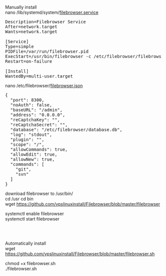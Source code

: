 Manually install  
nano /lib/systemd/system/[filebrowser.service](https://github.com/vpslinuxinstall/Filebrowser/blob/master/filebrowser.service)  
<pre>
Description=Filebrowser Service  
After=network.target  
Wants=network.target  

[Service]  
Type=simple  
PIDFile=/var/run/filebrowser.pid  
ExecStart=/usr/bin/filebrowser -c /etc/filebrowser/filebrowser.json  
Restart=on-failure  

[Install]  
WantedBy=multi-user.target
</pre>







nano /etc/filebrowser/[filebrowser.json](https://github.com/vpslinuxinstall/Filebrowser/blob/master/filebrowser.json)  
<pre>
{  
  "port": 8300,  
  "noAuth": false,  
  "baseURL": "/admin",  
  "address": "0.0.0.0",  
  "reCaptchaKey": "",  
  "reCaptchaSecret": "",  
  "database": "/etc/filebrowser/database.db",  
  "log": "stdout",  
  "plugin": "",  
  "scope": "/",  
  "allowCommands": true,  
  "allowEdit": true,    
  "allowNew": true,  
  "commands": [  
    "git",  
    "svn"  
  ]  
}  
</pre>















download filebrowser to /usr/bin/  
cd /usr
cd bin  
wget https://github.com/vpslinuxinstall/Filebrowser/blob/master/filebrowser
  
systemctl enable filebrowser    
systemctl start filebrowser  








<br>








</br>








Automatically install                        
wget https://github.com/vpslinuxinstall/Filebrowser/blob/master/filebrowser.sh
  
chmod +x filebrowser.sh  
./filebrowser.sh





































